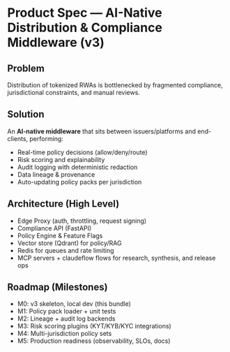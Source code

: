 
# Product Spec — AI-Native Distribution & Compliance Middleware (v3)

## Problem
Distribution of tokenized RWAs is bottlenecked by fragmented compliance, jurisdictional constraints, and manual reviews.

## Solution
An **AI-native middleware** that sits between issuers/platforms and end-clients, performing:
- Real-time policy decisions (allow/deny/route)
- Risk scoring and explainability
- Audit logging with deterministic redaction
- Data lineage & provenance
- Auto-updating policy packs per jurisdiction

## Architecture (High Level)
- Edge Proxy (auth, throttling, request signing)
- Compliance API (FastAPI)
- Policy Engine & Feature Flags
- Vector store (Qdrant) for policy/RAG
- Redis for queues and rate limiting
- MCP servers + claudeflow flows for research, synthesis, and release ops

## Roadmap (Milestones)
- M0: v3 skeleton, local dev (this bundle)
- M1: Policy pack loader + unit tests
- M2: Lineage + audit log backends
- M3: Risk scoring plugins (KYT/KYB/KYC integrations)
- M4: Multi-jurisdiction policy sets
- M5: Production readiness (observability, SLOs, docs)

